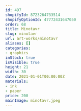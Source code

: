 ```yaml
---
id: 497
shopifyId: 8723264733514
shopifyOptionId: 47772431647050
order: 68
title: Minotavr
slug: minotavr
url: art-works/minotavr
aliases: []
categories:
- graphics
inStock: true
isVisible: true
height: 21
width: 30
date: 2021-01-01T00:00:00Z
materials:
- ink
- paper
price: 200
mainImage: minotavr.jpeg
---
```

